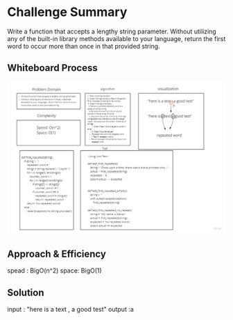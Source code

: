 # Challenge Summary
<!-- Description of the challenge -->
Write a function that accepts a lengthy string parameter.
Without utilizing any of the built-in library methods available to your language, return the first word to occur more than once in that provided string.

## Whiteboard Process
<!-- Embedded whiteboard image -->
![](../img/repeated_word.jpg)

## Approach & Efficiency
<!-- What approach did you take? Why? What is the Big O space/time for this approach? -->
spead : BigO(n^2)
space: BigO(1)

## Solution
<!-- Show how to run your code, and examples of it in action -->
input : "here is a text , a good test"
output :a
